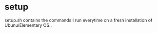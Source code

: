 setup
=====
setup.sh contains the commands I run everytime on a fresh installation of Ubunu/Elementary OS..
